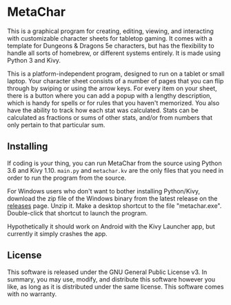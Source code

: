 # MetaChar

This is a graphical program for creating, editing, viewing, and interacting with
customizable character sheets for tabletop gaming.  It comes with a template for
Dungeons & Dragons 5e characters, but has the flexibility to handle all sorts of
homebrew, or different systems entirely.  It is made using Python 3 and Kivy.

This is a platform-independent program, designed to run on a tablet or small 
laptop.  Your character sheet consists of a number of pages that you can flip
through by swiping or using the arrow keys.  For every item on your sheet, there
is a button where you can add a popup with a lengthy description, which is handy
for spells or for rules that you haven't memorized.  You also have the ability 
to track how each stat was calculated.  Stats can be calculated as fractions or
sums of other stats, and/or from numbers that only pertain to that particular sum.

## Installing

If coding is your thing, you can run MetaChar from the source using Python 3.6 and
Kivy 1.10.  `main.py` and `metachar.kv` are the only files that you need in order
to run the program from the source.

For Windows users who don't want to bother installing Python/Kivy, download the
zip file of the Windows binary from the latest release on the 
[releases](https://github.com/lvclark/MetaChar/releases) page.
Unzip it.  Make a desktop shortcut to the file "metachar.exe".  Double-click that
shortcut to launch the program.

Hypothetically it should work on Android with the Kivy Launcher app, but currently
it simply crashes the app.

## License

This software is released under the GNU General Public License v3.  In summary, you
may use, modify, and distribute this software however you like, as long as it is 
distributed under the same license.  This software comes with no warranty.
